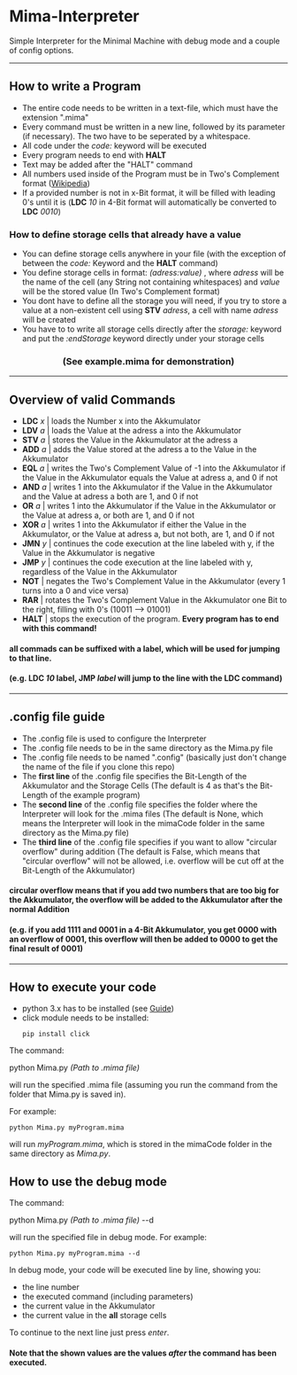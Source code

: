 # Mima-Interpreter
Simple Interpreter for the Minimal Machine with debug mode and a couple of config options.
***
## How to write a Program
* The entire code needs to be written in a text-file, which must have the extension ".mima"
* Every command must be written in a new line, followed by its parameter (if necessary). The two have to be seperated by a whitespace.
* All code under the *code:* keyword will be executed
* Every program needs to end with **HALT**
* Text may be added after the "HALT" command
* All numbers used inside of the Program must be in Two's Complement format ([Wikipedia](https://en.wikipedia.org/wiki/Two%27s_complement))
* If a provided number is not in x-Bit format, it will be filled with leading 0's until it is (**LDC** *10* in 4-Bit format will automatically be converted to **LDC** *0010*)
### How to define storage cells that already have a value
* You can define storage cells anywhere in your file (with the exception of between the *code:* Keyword and the **HALT** command)
* You define storage cells in format: *(adress:value)* , where *adress* will be the name of the cell (any String not containing whitespaces) and *value* will be the stored value (In Two's Complement format)
* You dont have to define all the storage you will need, if you try to store a value at a non-existent cell using **STV** *adress*, a cell with name *adress* will be created
* You have to to write all storage cells directly after the *storage:* keyword and put the *:endStorage* keyword directly under your storage cells 

### <div align="center">(See example.mima for demonstration)</div>

---
## Overview of valid Commands
* **LDC** *x* | loads the Number x into the Akkumulator
* **LDV** *a* | loads the Value at the adress a into the Akkumulator
* **STV** *a* | stores the Value in the Akkumulator at the adress a
* **ADD** *a* | adds the Value stored at the adress a to the Value in the Akkumulator
* **EQL** *a* | writes the Two's Complement Value of -1 into the Akkumulator if the Value in the Akkumulator equals the Value at adress a, and 0 if not
* **AND** *a* | writes 1 into the Akkumulator if the Value in the Akkumulator and the Value at adress a both are 1, and 0 if not
* **OR**  *a* | writes 1 into the Akkumulator if the Value in the Akkumulator or the Value at adress a, or both are 1, and 0 if not
* **XOR** *a* | writes 1 into the Akkumulator if either the Value in the Akkumulator, or the Value at adress a, but not both, are 1, and 0 if not
* **JMN** *y* | continues the code execution at the line labeled with y, if the Value in the Akkumulator is negative
* **JMP** *y* | continues the code execution at the line labeled with y, regardless of the Value in the Akkumulator
* **NOT** | negates the Two's Complement Value in the Akkumulator (every 1 turns into a 0 and vice versa)
* **RAR** | rotates the Two's Complement Value in the Akkumulator one Bit to the right, filling with 0's (10011 --> 01001)
* **HALT** | stops the execution of the program. **Every program has to end with this command!**

#### all commads can be suffixed with a label, which will be used for jumping to that line.
#### (e.g. **LDC** *10* **label**, **JMP** *label* will jump to the line with the **LDC** command)

---
## .config file guide
* The .config file is used to configure the Interpreter
* The .config file needs to be in the same directory as the Mima.py file
* The .config file needs to be named ".config" (basically just don't change the name of the file if you clone this repo)
* The **first line** of the .config file specifies the Bit-Length of the Akkumulator and the Storage Cells (The default is 4 as that's the Bit-Length of the example program)
* The **second line** of the .config file specifies the folder where the Interpreter will look for the .mima files (The default is None, which means the Interpreter will look in the mimaCode folder in the same directory as the Mima.py file)
* The **third line** of the .config file specifies if you want to allow "circular overflow" during addition (The default is False, which means that "circular overflow" will not be allowed, i.e. overflow will be cut off at the Bit-Length of the Akkumulator)
#### circular overflow means that if you add two numbers that are too big for the Akkumulator, the overflow will be added to the Akkumulator after the normal Addition
#### (e.g. if you add 1111 and 0001 in a 4-Bit Akkumulator, you get 0000 with an overflow of 0001, this overflow will then be added to 0000 to get the final result of 0001)

---
## How to execute your code
* python 3.x has to be installed (see [Guide](https://realpython.com/installing-python/))
* click module needs to be installed:
    ```
    pip install click 
    ```

The command:

python Mima.py *(Path to .mima file)* 

will run the specified .mima file (assuming you run the command from the folder that Mima.py is saved in).

For example:
```
python Mima.py myProgram.mima
```
will run *myProgram.mima*, which is stored in the mimaCode folder in the same directory as *Mima.py*.


## How to use the debug mode
The command:

python Mima.py *(Path to .mima file)* --d

will run the specified file in debug mode.
For example:
```
python Mima.py myProgram.mima --d
```
In debug mode, your code will be executed line by line, showing you:
* the line number
* the executed command (including parameters)
* the current value in the Akkumulator
* the current value in the **all** storage cells

To continue to the next line just press *enter*.

#### Note that the shown values are the values *after* the command has been executed.
